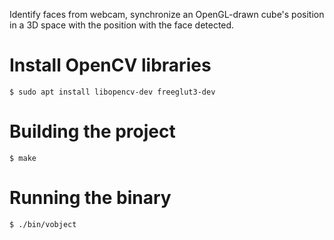 Identify faces from webcam, synchronize an OpenGL-drawn cube's position in a 3D space with the position with the face detected.

# Install OpenCV libraries

```
$ sudo apt install libopencv-dev freeglut3-dev
```

# Building the project

```
$ make
```

# Running the binary

```
$ ./bin/vobject
```
